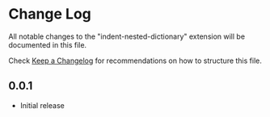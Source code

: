 # Change Log

All notable changes to the "indent-nested-dictionary" extension will be documented in this file.

Check [Keep a Changelog](http://keepachangelog.com/) for recommendations on how to structure this file.

## 0.0.1

- Initial release
